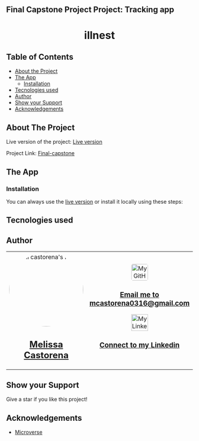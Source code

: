 ## Final Capstone Project Project: Tracking app

<div align="center">

  <h1 color= "rgb(243, 190, 44)" font-size= "40"> illnest </h1>
</div>

## Table of Contents

* [About the Project](#about-the-project)
* [The App](#the-app)
  * [Installation](#installation)
* [Tecnologies used](#tecnologies-used)
* [Author](#author)
* [Show your Support](#show-your-support)
* [Acknowledgements](#acknowledgements)

<!-- ABOUT THE PROJECT -->
## About The Project

Live version of the project: [Live version]()

Project Link: [Final-capstone]()


<!-- THE APP -->
## The App


<!-- INSTALLATION -->
### Installation

You can always use the [live version]() or install it locally using these steps:


<!-- TECNOLOGIES USED -->
## Tecnologies used


<!--AUTHOR -->
## Author
<table style="width:100%">
  <tr>
    <td>
      <div align="center">
        <a href="[./docs/img/photo.png](https://github.com/mcastorena0316)" target="_blank" rel="author">
          <img src="https://avatars0.githubusercontent.com/u/52794673?s=460&v=4" style="border-radius: 50%; min-width: 100px;" alt="meli castorena's Photo" width="200px">
        </a>
        <h2>
          <a href="https://mcastorena0316.github.io/portfolio/" target="_blank" rel="author">
              Melissa Castorena
          </a>
        </h2>
      </div>
    </td>
    <td>
      <div align="center">
       <a href="mcastorena0316@gmail.com" target="_blank" rel="author">
          <img src="https://img.icons8.com/color/48/000000/message-squared.png" style="border-radius: 10%" alt="My GitHub" height="45px">
          <h3>
              Email me to 
              <a href="mailto:mcastorena0316@gmail.com">
                  mcastorena0316@gmail.com
              </a>
          </h3>
        </a>
        <a href="https://www.linkedin.com/in/melissa-castorena/">
          <img src="https://img.icons8.com/color/48/000000/linkedin.png" alt="My Linkedin" height="45px">
          <h3>
              Connect to my Linkedin
          </h3>
        </a>
      </div>
    </td>
  </tr>
</table>

<!-- SHOW YOUR SUPPORT -->
## Show your Support

Give a star if you like this project!

<!-- ACKNOWLEDGEMENTS -->
## Acknowledgements

* [Microverse](https://www.microverse.org/)